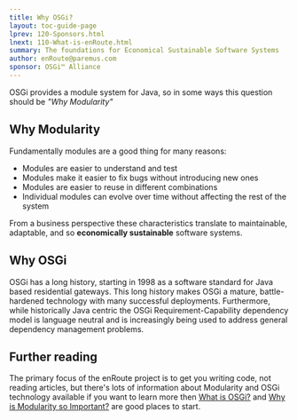 ```yaml
---
title: Why OSGi? 
layout: toc-guide-page
lprev: 120-Sponsors.html 
lnext: 110-What-is-enRoute.html 
summary: The foundations for Economical Sustainable Software Systems  
author: enRoute@paremus.com
sponsor: OSGi™ Alliance 
---
```



OSGi provides a module system for Java, so in some ways this question should be *"Why Modularity"*

## Why Modularity

Fundamentally modules are a good thing for many reasons:

* Modules are easier to understand and test
* Modules make it easier to fix bugs without introducing new ones
* Modules are easier to reuse in different combinations
* Individual modules can evolve over time without affecting the rest of the system

From a business perspective these characteristics translate to maintainable, adaptable, and so **economically sustainable** software systems.


## Why OSGi

OSGi has a long history, starting in 1998 as a software standard for Java based residential gateways. This long history makes OSGi a mature, battle-hardened technology with many successful deployments. Furthermore, while historically Java centric the OSGi Requirement-Capability dependency model is language neutral and is increasingly being used to address general dependency management problems. 


## Further reading

The primary focus of the enRoute project is to get you writing code, not reading articles, but there's lots of information about Modularity and OSGi technology available if you want to learn more then [What is OSGi?](https://www.osgi.org/what-is-osgi/) and [Why is Modularity so Important?](https://www.osgi.org/modularity/) are good places to start.

